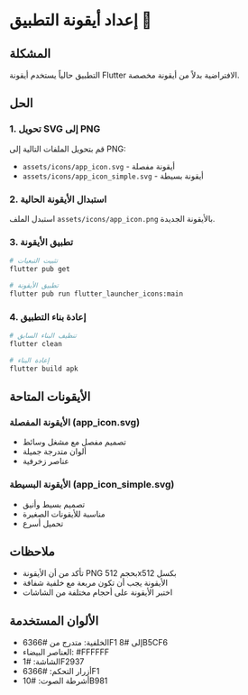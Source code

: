 # إعداد أيقونة التطبيق 🎵

## المشكلة
التطبيق حالياً يستخدم أيقونة Flutter الافتراضية بدلاً من أيقونة مخصصة.

## الحل

### 1. تحويل SVG إلى PNG
قم بتحويل الملفات التالية إلى PNG:
- `assets/icons/app_icon.svg` - أيقونة مفصلة
- `assets/icons/app_icon_simple.svg` - أيقونة بسيطة

### 2. استبدال الأيقونة الحالية
استبدل الملف `assets/icons/app_icon.png` بالأيقونة الجديدة.

### 3. تطبيق الأيقونة
```bash
# تثبيت التبعيات
flutter pub get

# تطبيق الأيقونة
flutter pub run flutter_launcher_icons:main
```

### 4. إعادة بناء التطبيق
```bash
# تنظيف البناء السابق
flutter clean

# إعادة البناء
flutter build apk
```

## الأيقونات المتاحة

### الأيقونة المفصلة (app_icon.svg)
- تصميم مفصل مع مشغل وسائط
- ألوان متدرجة جميلة
- عناصر زخرفية

### الأيقونة البسيطة (app_icon_simple.svg)
- تصميم بسيط وأنيق
- مناسبة للأيقونات الصغيرة
- تحميل أسرع

## ملاحظات
- تأكد من أن الأيقونة PNG بحجم 512x512 بكسل
- الأيقونة يجب أن تكون مربعة مع خلفية شفافة
- اختبر الأيقونة على أحجام مختلفة من الشاشات

## الألوان المستخدمة
- الخلفية: متدرج من #6366F1 إلى #8B5CF6
- العناصر البيضاء: #FFFFFF
- الشاشة: #1F2937
- أزرار التحكم: #6366F1
- أشرطة الصوت: #10B981